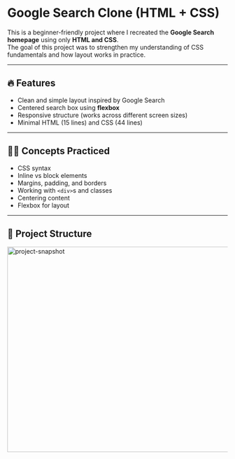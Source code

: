 # Google Search Clone (HTML + CSS)

This is a beginner-friendly project where I recreated the **Google Search homepage** using only **HTML and CSS**.  
The goal of this project was to strengthen my understanding of CSS fundamentals and how layout works in practice.

---

## 🔥 Features
- Clean and simple layout inspired by Google Search  
- Centered search box using **flexbox**  
- Responsive structure (works across different screen sizes)  
- Minimal HTML (15 lines) and CSS (44 lines)  

---

## 🧑‍💻 Concepts Practiced
- CSS syntax  
- Inline vs block elements  
- Margins, padding, and borders  
- Working with `<div>`s and classes  
- Centering content  
- Flexbox for layout  

---

## 📂 Project Structure
<img width="959" height="469" alt="project-snapshot" src="https://github.com/user-attachments/assets/d7f76e54-c025-4f22-baf5-9077d314fdda" />

